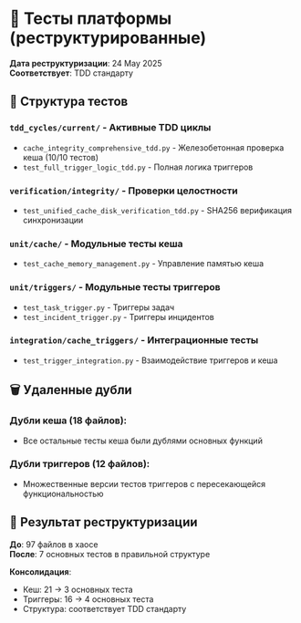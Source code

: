 # 🧪 Тесты платформы (реструктурированные)

**Дата реструктуризации**: 24 May 2025  
**Соответствует**: TDD стандарту  

## 📁 Структура тестов

### `tdd_cycles/current/` - Активные TDD циклы
- `cache_integrity_comprehensive_tdd.py` - Железобетонная проверка кеша (10/10 тестов)
- `test_full_trigger_logic_tdd.py` - Полная логика триггеров

### `verification/integrity/` - Проверки целостности  
- `test_unified_cache_disk_verification_tdd.py` - SHA256 верификация синхронизации

### `unit/cache/` - Модульные тесты кеша
- `test_cache_memory_management.py` - Управление памятью кеша

### `unit/triggers/` - Модульные тесты триггеров
- `test_task_trigger.py` - Триггеры задач
- `test_incident_trigger.py` - Триггеры инцидентов

### `integration/cache_triggers/` - Интеграционные тесты
- `test_trigger_integration.py` - Взаимодействие триггеров и кеша

## 🗑️ Удаленные дубли

### Дубли кеша (18 файлов):
- Все остальные тесты кеша были дублями основных функций

### Дубли триггеров (12 файлов): 
- Множественные версии тестов триггеров с пересекающейся функциональностью

## 🎯 Результат реструктуризации

**До**: 97 файлов в хаосе  
**После**: 7 основных тестов в правильной структуре  

**Консолидация**:
- Кеш: 21 → 3 основных теста
- Триггеры: 16 → 4 основных теста  
- Структура: соответствует TDD стандарту
